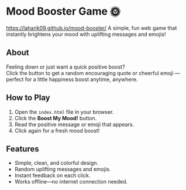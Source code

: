 # Mood Booster Game 🌞
https://laharik09.github.io/mood-booster/
A simple, fun web game that instantly brightens your mood with uplifting messages and emojis!

## About

Feeling down or just want a quick positive boost?  
Click the button to get a random encouraging quote or cheerful emoji — perfect for a little happiness boost anytime, anywhere.

## How to Play

1. Open the `index.html` file in your browser.
2. Click the **Boost My Mood!** button.
3. Read the positive message or emoji that appears.
4. Click again for a fresh mood boost!

## Features

- Simple, clean, and colorful design.
- Random uplifting messages and emojis.
- Instant feedback on each click.
- Works offline—no internet connection needed.
